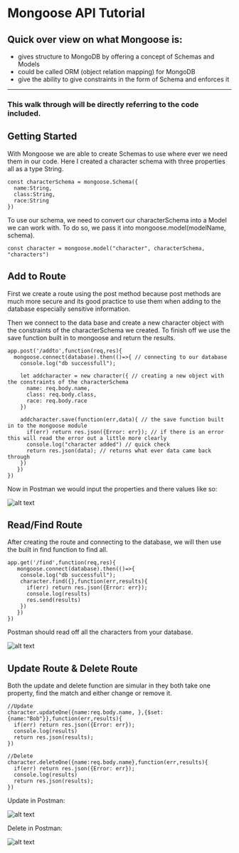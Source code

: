 # Mongoose API Tutorial

## Quick over view on what Mongoose is:
* gives structure to MongoDB by offering a concept of Schemas and Models
* could be called ORM (object relation mapping) for MongoDB
* give the ability to give constraints in the form of Schema and enforces it
---
### This walk through will be directly referring to the code included.

## Getting Started
With Mongoose we are able to create Schemas to use where ever we need them in our code. Here I created a character schema with three properties all as a type String.

```
const characterSchema = mongoose.Schema({
  name:String,
  class:String,
  race:String
})
```

To use our schema, we need to convert our characterSchema into a Model we can work with. To do so, we pass it into mongoose.model(modelName, schema).

```
const character = mongoose.model("character", characterSchema, "characters")
```

## Add to Route
First we create a route using the post method because post methods are much more secure and its good practice to use them when adding to the database especially sensitive information.

Then we connect to the data base and create a new character object with the constraints of the characterSchema we created. To finish off we use the save function built in to mongoose and return the results.

```
app.post('/addto',function(req,res){
  mongoose.connect(database).then(()=>{ // connecting to our database
    console.log("db successfull");
    
    let addcharacter = new character({ // creating a new object with the constraints of the characterSchema
      name: req.body.name,
      class: req.body.class,
      race: req.body.race
    })
    
    addcharacter.save(function(err,data){ // the save function built in to the mongoose module
      if(err) return res.json({Error: err}); // if there is an error this will read the error out a little more clearly
      console.log("character added") // quick check
      return res.json(data); // returns what ever data came back through
    })
   })
})
```

Now in Postman we would input the properties and there values like so:

![alt text](https://github.com/AwkwardN3rd/Syntax_Guides/blob/master/mongoose_tutorial/images/addto.PNG)


## Read/Find Route
After creating the route and connecting to the database, we will then use the built in find function to find all.

```
app.get('/find',function(req,res){
   mongoose.connect(database).then(()=>{
    console.log("db successfull");
    character.find({},function(err,results){ 
      if(err) return res.json({Error: err});
      console.log(results)
      res.send(results)
    })
   })
})
```

Postman should read off all the characters from your database.

![alt text](https://github.com/AwkwardN3rd/Syntax_Guides/blob/master/mongoose_tutorial/images/find.PNG)

## Update Route & Delete Route
Both the update and delete function are simular in they both take one property, find the match and either change or remove it.

```
//Update
character.updateOne({name:req.body.name, },{$set:{name:"Bob"}},function(err,results){
  if(err) return res.json({Error: err});
  console.log(results)
  return res.json(results);
})
    
//Delete
character.deleteOne({name:req.body.name},function(err,results){
  if(err) return res.json({Error: err});
  console.log(results)
  return res.json(results);
})
```

Update in Postman:

![alt text](https://github.com/AwkwardN3rd/Syntax_Guides/blob/master/mongoose_tutorial/images/update.PNG)

Delete in Postman:

![alt text](https://github.com/AwkwardN3rd/Syntax_Guides/blob/master/mongoose_tutorial/images/delete.PNG)